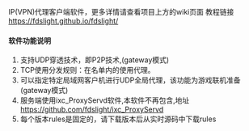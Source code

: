  IP(VPN)代理客户端软件，更多详情请查看项目上方的wiki页面
教程链接 https://fdslight.github.io/fdslight/

#### **软件功能说明**  
1. 支持UDP穿透技术，即P2P技术,(gateway模式)
2. TCP使用分发规则：在名单内的使用代理。
3. 可以指定特定局域网客户机进行UDP全局代理，该功能为游戏联机准备(gateway模式)
4. 服务端使用ixc_ProxyServd软件,本软件不再包含,地址 https://github.com/fdslight/ixc_ProxyServd
5. 每个版本rules是固定的，请下载版本后从实时源码中下载rules
